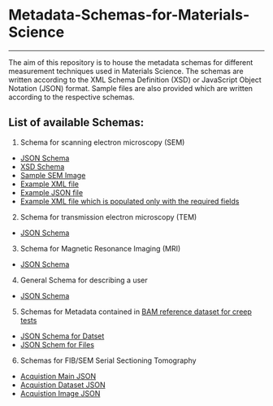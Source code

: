 # Metadata-Schemas-for-Materials-Science
*********************************************

The aim of this repository is to house the metadata schemas for different measurement techniques used in Materials Science. 
The schemas are written according to the XML Schema Definition (XSD) or JavaScript Object Notation (JSON) format.
Sample files are also provided which are written according to the respective schemas.

## List of available Schemas:

1. Schema for scanning electron microscopy (SEM)
  * [JSON Schema](SEM/SEM_schema.json)
  * [XSD Schema](SEM/SEM_Schema.xsd)
  * [Sample SEM Image](SEM/FeMoOx_AntiA_04_1k5x_CN.tif)
  * [Example XML file](SEM/SEM_example.xml)
  * [Example JSON file](SEM/SEM_JSON_example.json)
  * [Example XML file which is populated only with the required fields](SEM/SEM_example_minimum.xml)

  
2. Schema for transmission electron microscopy (TEM)
  * [JSON Schema](TEM/TEM_schema.json)

3. Schema for Magnetic Resonance Imaging (MRI)
  * [JSON Schema](MRI/MRI_schema.json)
  
4. General Schema for describing a user
  * [JSON Schema](user_description.json)

5. Schemas for Metadata contained in [BAM reference dataset for creep tests](https://zenodo.org/record/7764161)
  * [JSON Schema for Datset](Reference_Dataset_Zenodo/PP18_dataset_metadata_Schema.json)
  * [JSON Schem for Files](Reference_Dataset_Zenodo/pp18_file_schema.json)

6. Schemas for FIB/SEM Serial Sectioning Tomography
 * [Acquistion Main JSON](SEM-FIB%20Tomography/SEM_FIB_Tomography_Acquisition_Main.json)
 * [Acquistion Dataset JSON](SEM-FIB%20Tomography/SEM_FIB_Tomography_acquisition_Dataset_Schema.json)
 * [Acquistion Image JSON](SEM-FIB%20Tomography/SEM_FIB_Tomography_acquisition_Image_Schema.json)

